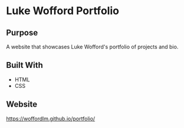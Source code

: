 # Luke Wofford Portfolio

## Purpose
A website that showcases Luke Wofford's portfolio of projects and bio.

## Built With
* HTML
* CSS


## Website
 https://woffordlm.github.io/portfolio/

